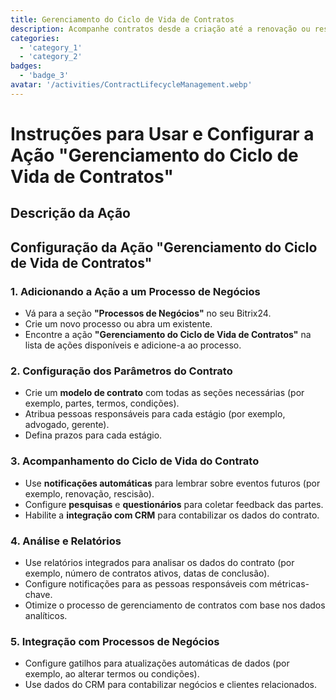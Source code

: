 ```yaml
---
title: Gerenciamento do Ciclo de Vida de Contratos
description: Acompanhe contratos desde a criação até a renovação ou rescisão.
categories: 
  - 'category_1'
  - 'category_2'
badges: 
  - 'badge_3'
avatar: '/activities/ContractLifecycleManagement.webp'
---
```


# Instruções para Usar e Configurar a Ação "Gerenciamento do Ciclo de Vida de Contratos"

## Descrição da Ação

## Configuração da Ação "Gerenciamento do Ciclo de Vida de Contratos"

### 1. Adicionando a Ação a um Processo de Negócios
- Vá para a seção **"Processos de Negócios"** no seu Bitrix24.
- Crie um novo processo ou abra um existente.
- Encontre a ação **"Gerenciamento do Ciclo de Vida de Contratos"** na lista de ações disponíveis e adicione-a ao processo.

### 2. Configuração dos Parâmetros do Contrato
- Crie um **modelo de contrato** com todas as seções necessárias (por exemplo, partes, termos, condições).
- Atribua pessoas responsáveis para cada estágio (por exemplo, advogado, gerente).
- Defina prazos para cada estágio.

### 3. Acompanhamento do Ciclo de Vida do Contrato
- Use **notificações automáticas** para lembrar sobre eventos futuros (por exemplo, renovação, rescisão).
- Configure **pesquisas** e **questionários** para coletar feedback das partes.
- Habilite a **integração com CRM** para contabilizar os dados do contrato.

### 4. Análise e Relatórios
- Use relatórios integrados para analisar os dados do contrato (por exemplo, número de contratos ativos, datas de conclusão).
- Configure notificações para as pessoas responsáveis com métricas-chave.
- Otimize o processo de gerenciamento de contratos com base nos dados analíticos.

### 5. Integração com Processos de Negócios
- Configure gatilhos para atualizações automáticas de dados (por exemplo, ao alterar termos ou condições).
- Use dados do CRM para contabilizar negócios e clientes relacionados.